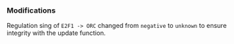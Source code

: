 ### Modifications

Regulation sing of `E2F1 -> ORC` changed from `negative` to `unknown` to ensure integrity with the update function.